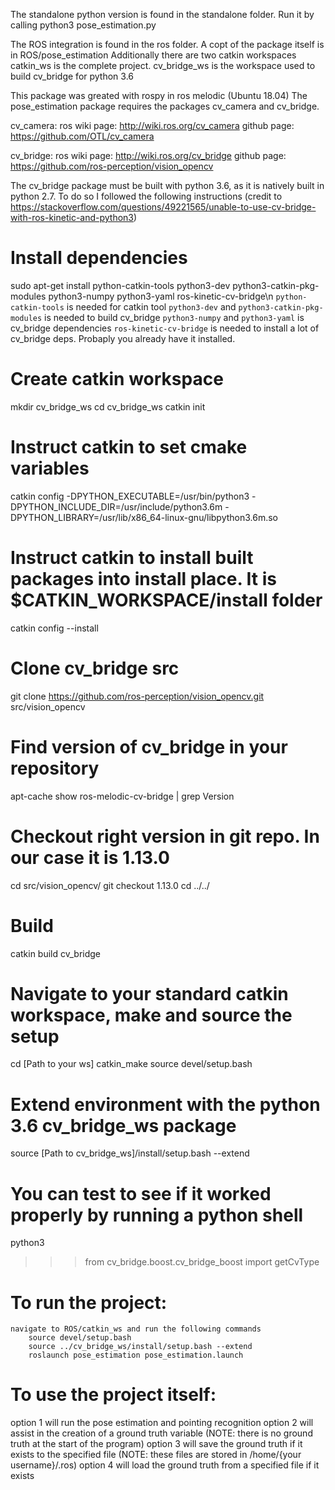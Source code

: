 The standalone python version is found in the standalone folder. 
    Run it by calling python3 pose_estimation.py

The ROS integration is found in the ros folder.
    A copt of the package itself is in ROS/pose_estimation
    Additionally there are two catkin workspaces
        catkin_ws is the complete project.
        cv_bridge_ws is the workspace used to build cv_bridge for python 3.6

This package was greated with rospy in ros melodic (Ubuntu 18.04)
The pose_estimation package requires the packages cv_camera and cv_bridge.

cv_camera:
    ros wiki page: http://wiki.ros.org/cv_camera
    github page: https://github.com/OTL/cv_camera

cv_bridge:
    ros wiki page: http://wiki.ros.org/cv_bridge
    github page: https://github.com/ros-perception/vision_opencv

The cv_bridge package must be built with python 3.6, as it is natively built in python 2.7. To do so I followed the following instructions
    (credit to https://stackoverflow.com/questions/49221565/unable-to-use-cv-bridge-with-ros-kinetic-and-python3)

# Install dependencies
sudo apt-get install python-catkin-tools python3-dev python3-catkin-pkg-modules python3-numpy python3-yaml ros-kinetic-cv-bridge\n
    `python-catkin-tools` is needed for catkin tool
    `python3-dev` and `python3-catkin-pkg-modules` is needed to build cv_bridge
    `python3-numpy` and `python3-yaml` is cv_bridge dependencies
    `ros-kinetic-cv-bridge` is needed to install a lot of cv_bridge deps. Probaply you already have it installed.

# Create catkin workspace
mkdir cv_bridge_ws
cd cv_bridge_ws
catkin init

# Instruct catkin to set cmake variables
catkin config -DPYTHON_EXECUTABLE=/usr/bin/python3 -DPYTHON_INCLUDE_DIR=/usr/include/python3.6m -DPYTHON_LIBRARY=/usr/lib/x86_64-linux-gnu/libpython3.6m.so

# Instruct catkin to install built packages into install place. It is $CATKIN_WORKSPACE/install folder
catkin config --install

# Clone cv_bridge src
git clone https://github.com/ros-perception/vision_opencv.git src/vision_opencv

# Find version of cv_bridge in your repository
apt-cache show ros-melodic-cv-bridge | grep Version

# Checkout right version in git repo. In our case it is 1.13.0
cd src/vision_opencv/
git checkout 1.13.0
cd ../../

# Build
catkin build cv_bridge

# Navigate to your standard catkin workspace, make and source the setup
cd [Path to your ws]
catkin_make
source devel/setup.bash

# Extend environment with the python 3.6 cv_bridge_ws package
source [Path to cv_bridge_ws]/install/setup.bash --extend

# You can test to see if it worked properly by running a python shell
python3
>>> from cv_bridge.boost.cv_bridge_boost import getCvType

# To run the project:
    navigate to ROS/catkin_ws and run the following commands
        source devel/setup.bash
        source ../cv_bridge_ws/install/setup.bash --extend
        roslaunch pose_estimation pose_estimation.launch

# To use the project itself:
option 1 will run the pose estimation and pointing recognition
option 2 will assist in the creation of a ground truth variable (NOTE: there is no ground truth at the start of the program)
option 3 will save the ground truth if it exists to the specified file (NOTE: these files are stored in /home/{your username}/.ros)
option 4 will load the ground truth from a specified file if it exists
